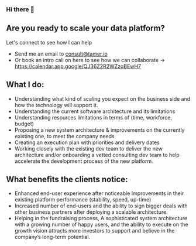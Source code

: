 ### Hi there 👋

## Are you ready to scale your data platform?
Let's connect to see how I can help
* Send me an email to consult@tamer.io
* Or book an intro call on here to see how we can collaborate ->  https://calendar.app.google/QJ36Z2R2WZzqBEwH7


## What I do:
* Understanding what kind of scaling you expect on the business side and how the technology will support it.
* Understanding the current software architecture and its limitations
* Understanding resources limitations in terms of (time, workforce, budget)
* Proposing a new system architecture & improvements on the currently existing one, to meet the company needs
* Creating an execution plan with priorities and delivery dates
* Working closely with the existing dev team to deliver the new architecture and/or onboarding a vetted consulting dev team to help accelerate the development process of the new platform.


## What benefits the clients notice:
* Enhanced end-user experience after noticeable Improvements in their existing platform performance (stability, speed, up-time)
* Increased number of end-users and the ability to sign bigger deals with other business partners after deploying a scalable architecture.
* Helping in the fundraising process, A sophisticated system architecture with a growing number of happy users, and the ability to execute on the growth vision attracts more investors to support and believe in the company’s long-term potential.


<!--
**tameralamiri/tameralamiri** is a ✨ _special_ ✨ repository because its `README.md` (this file) appears on your GitHub profile.

Here are some ideas to get you started:

- 🔭 I’m currently working on ...
- 🌱 I’m currently learning ...
- 👯 I’m looking to collaborate on ...
- 🤔 I’m looking for help with ...
- 💬 Ask me about ...
- 📫 How to reach me: ...
- 😄 Pronouns: ...
- ⚡ Fun fact: ...
-->
